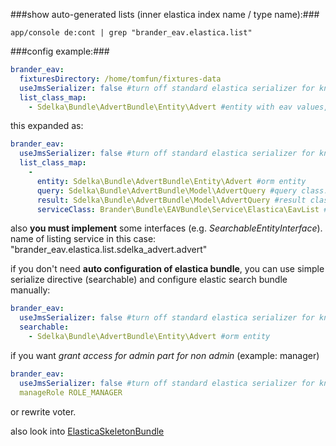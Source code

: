 ###show auto-generated lists (inner elastica index name / type name):###
```
app/console de:cont | grep "brander_eav.elastica.list"
```

###config example:###
```yml
brander_eav:
  fixturesDirectory: /home/tomfun/fixtures-data
  useJmsSerializer: false #turn off standard elastica serializer for known entity
  list_class_map:
    - Sdelka\Bundle\AdvertBundle\Entity\Advert #entity with eav values, auto find query and result classes in model dir
```
this expanded as: 
```yml
brander_eav:
  useJmsSerializer: false #turn off standard elastica serializer for known entity
  list_class_map:
    - 
      entity: Sdelka\Bundle\AdvertBundle\Entity\Advert #orm entity
      query: Sdelka\Bundle\AdvertBundle\Model\AdvertQuery #query class. must exist.
      result: Sdelka\Bundle\AdvertBundle\Model\AdvertQuery #result class. must exist.
      serviceClass: Brander\Bundle\EAVBundle\Service\Elastica\EavList #service class
```
also **you must implement** some interfaces (e.g. *SearchableEntityInterface*).
name of listing service in this case:
"brander_eav.elastica.list.sdelka_advert.advert"

if you don't need **auto configuration of elastica bundle**, you can use simple serialize directive (searchable) and configure elastic search bundle manually:
```yml
brander_eav:
  useJmsSerializer: false #turn off standard elastica serializer for known entity
  searchable:
    - Sdelka\Bundle\AdvertBundle\Entity\Advert #orm entity
```

if you want *grant access for admin part for non admin* (example: manager)
```yml
brander_eav:
  useJmsSerializer: false #turn off standard elastica serializer for known entity
  manageRole ROLE_MANAGER
```
or rewrite voter.

also look into
[ElasticaSkeletonBundle](https://github.com/tomfun/BranderElasticaSkeletonBundle/blob/master/README.md)